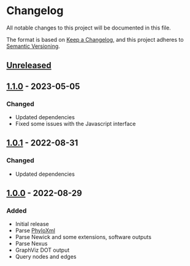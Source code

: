 # Changelog
All notable changes to this project will be documented in this file.

The format is based on [Keep a Changelog](https://keepachangelog.com/en/1.0.0/),
and this project adheres to [Semantic Versioning](https://semver.org/spec/v2.0.0.html).

## [Unreleased]

## [1.1.0] - 2023-05-05
### Changed
- Updated dependencies
- Fixed some issues with the Javascript interface

## [1.0.1] - 2022-08-31
### Changed
- Updated dependencies

## [1.0.0] - 2022-08-29
### Added
- Initial release
- Parse [PhyloXml](http://phyloxml.org/)
- Parse Newick and some extensions, software outputs
- Parse Nexus
- GraphViz DOT output
- Query nodes and edges

[Unreleased]: https://github.com/vibbits/phylio/compare/v1.1.0...HEAD
[1.1.0]: https://github.com/vibbits/phylio/compare/v1.0.1...v1.1.0
[1.0.1]: https://github.com/vibbits/phylio/compare/v1.0.0...v1.0.1
[1.0.0]: https://github.com/vibbits/phylio/releases/tag/v1.0.0

